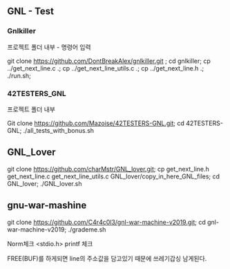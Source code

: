 ## GNL - Test



### Gnlkiller

프로젝트 폴더 내부 - 명령어 입력

git clone https://github.com/DontBreakAlex/gnlkiller.git ; cd gnlkiller; cp ../get_next_line.c .; cp ../get_next_line_utils.c .; cp ../get_next_line.h .; ./run.sh;





###  42TESTERS_GNL

프로젝트 폴더 내부



Git clone https://github.com/Mazoise/42TESTERS-GNL.git; cd 42TESTERS-GNL;  ./all_tests_with_bonus.sh



## GNL_Lover

git clone https://github.com/charMstr/GNL_lover.git; cp get_next_line.h get_next_line.c get_next_line_utils.c GNL_lover/copy_in_here_GNL_files; cd GNL_lover; ./GNL_lover.sh 





## gnu-war-mashine

git clone https://github.com/C4r4c0l3/gnl-war-machine-v2019.git; cd gnl-war-machine-v2019; ./grademe.sh


Norm체크
<stdio.h>
printf 체크



FREE(BUF)를 하게되면 line의 주소값을 담고있기 때문에 쓰레기갑싱 남게된다.